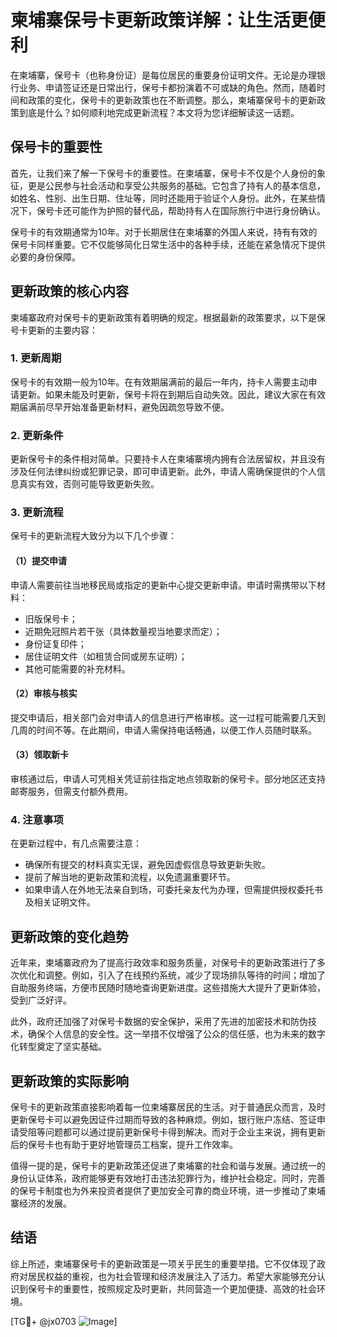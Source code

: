 # 柬埔寨保号卡更新政策详解：让生活更便利

在柬埔寨，保号卡（也称身份证）是每位居民的重要身份证明文件。无论是办理银行业务、申请签证还是日常出行，保号卡都扮演着不可或缺的角色。然而，随着时间和政策的变化，保号卡的更新政策也在不断调整。那么，柬埔寨保号卡的更新政策到底是什么？如何顺利地完成更新流程？本文将为您详细解读这一话题。

## 保号卡的重要性

首先，让我们来了解一下保号卡的重要性。在柬埔寨，保号卡不仅是个人身份的象征，更是公民参与社会活动和享受公共服务的基础。它包含了持有人的基本信息，如姓名、性别、出生日期、住址等，同时还能用于验证个人身份。此外，在某些情况下，保号卡还可能作为护照的替代品，帮助持有人在国际旅行中进行身份确认。

保号卡的有效期通常为10年。对于长期居住在柬埔寨的外国人来说，持有有效的保号卡同样重要。它不仅能够简化日常生活中的各种手续，还能在紧急情况下提供必要的身份保障。

## 更新政策的核心内容

柬埔寨政府对保号卡的更新政策有着明确的规定。根据最新的政策要求，以下是保号卡更新的主要内容：

### 1. 更新周期

保号卡的有效期一般为10年。在有效期届满前的最后一年内，持卡人需要主动申请更新。如果未能及时更新，保号卡将在到期后自动失效。因此，建议大家在有效期届满前尽早开始准备更新材料，避免因疏忽导致不便。

### 2. 更新条件

更新保号卡的条件相对简单。只要持卡人在柬埔寨境内拥有合法居留权，并且没有涉及任何法律纠纷或犯罪记录，即可申请更新。此外，申请人需确保提供的个人信息真实有效，否则可能导致更新失败。

### 3. 更新流程

保号卡的更新流程大致分为以下几个步骤：

#### （1）提交申请

申请人需要前往当地移民局或指定的更新中心提交更新申请。申请时需携带以下材料：
- 旧版保号卡；
- 近期免冠照片若干张（具体数量视当地要求而定）；
- 身份证复印件；
- 居住证明文件（如租赁合同或房东证明）；
- 其他可能需要的补充材料。

#### （2）审核与核实

提交申请后，相关部门会对申请人的信息进行严格审核。这一过程可能需要几天到几周的时间不等。在此期间，申请人需保持电话畅通，以便工作人员随时联系。

#### （3）领取新卡

审核通过后，申请人可凭相关凭证前往指定地点领取新的保号卡。部分地区还支持邮寄服务，但需支付额外费用。

### 4. 注意事项

在更新过程中，有几点需要注意：
- 确保所有提交的材料真实无误，避免因虚假信息导致更新失败。
- 提前了解当地的更新政策和流程，以免遗漏重要环节。
- 如果申请人在外地无法亲自到场，可委托亲友代为办理，但需提供授权委托书及相关证明文件。

## 更新政策的变化趋势

近年来，柬埔寨政府为了提高行政效率和服务质量，对保号卡的更新政策进行了多次优化和调整。例如，引入了在线预约系统，减少了现场排队等待的时间；增加了自助服务终端，方便市民随时随地查询更新进度。这些措施大大提升了更新体验，受到广泛好评。

此外，政府还加强了对保号卡数据的安全保护，采用了先进的加密技术和防伪技术，确保个人信息的安全性。这一举措不仅增强了公众的信任感，也为未来的数字化转型奠定了坚实基础。

## 更新政策的实际影响

保号卡的更新政策直接影响着每一位柬埔寨居民的生活。对于普通民众而言，及时更新保号卡可以避免因证件过期而导致的各种麻烦。例如，银行账户冻结、签证申请受阻等问题都可以通过提前更新保号卡得到解决。而对于企业主来说，拥有更新后的保号卡也有助于更好地管理员工档案，提升工作效率。

值得一提的是，保号卡的更新政策还促进了柬埔寨的社会和谐与发展。通过统一的身份认证体系，政府能够更有效地打击违法犯罪行为，维护社会稳定。同时，完善的保号卡制度也为外来投资者提供了更加安全可靠的商业环境，进一步推动了柬埔寨经济的发展。

## 结语

综上所述，柬埔寨保号卡的更新政策是一项关乎民生的重要举措。它不仅体现了政府对居民权益的重视，也为社会管理和经济发展注入了活力。希望大家能够充分认识到保号卡的重要性，按照规定及时更新，共同营造一个更加便捷、高效的社会环境。

[TG💪+ @jx0703 ![Image](https://github.com/user-attachments/assets/dbca1d08-cadb-493c-b0ec-ad6f7a83f270)]